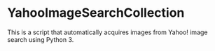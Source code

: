 # YahooImageSearchCollection
This is a script that automatically acquires images from Yahoo! image search using Python 3.
